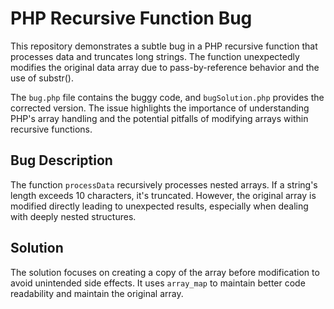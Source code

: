 # PHP Recursive Function Bug

This repository demonstrates a subtle bug in a PHP recursive function that processes data and truncates long strings. The function unexpectedly modifies the original data array due to pass-by-reference behavior and the use of substr().

The `bug.php` file contains the buggy code, and `bugSolution.php` provides the corrected version.  The issue highlights the importance of understanding PHP's array handling and the potential pitfalls of modifying arrays within recursive functions.

## Bug Description
The function `processData` recursively processes nested arrays.  If a string's length exceeds 10 characters, it's truncated. However, the original array is modified directly leading to unexpected results, especially when dealing with deeply nested structures. 

## Solution
The solution focuses on creating a copy of the array before modification to avoid unintended side effects.  It uses `array_map` to maintain better code readability and maintain the original array.